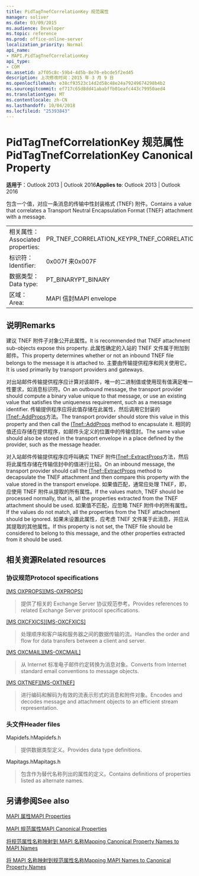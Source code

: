 ```yaml
---
title: PidTagTnefCorrelationKey 规范属性
manager: soliver
ms.date: 03/09/2015
ms.audience: Developer
ms.topic: reference
ms.prod: office-online-server
localization_priority: Normal
api_name:
- MAPI.PidTagTnefCorrelationKey
api_type:
- COM
ms.assetid: a7f05c8c-59b4-4d5b-8e70-ebcde5f2ed45
description: 上次修改时间：2015 年 3 月 9 日
ms.openlocfilehash: e38cf93523c14d2d58c48e24a79249674298b4b2
ms.sourcegitcommit: ef717c65d8dd41ababffb01eafc443c79950aed4
ms.translationtype: MT
ms.contentlocale: zh-CN
ms.lasthandoff: 10/04/2018
ms.locfileid: "25393843"
---
```

# <a name="pidtagtnefcorrelationkey-canonical-property"></a><span data-ttu-id="f09eb-103">PidTagTnefCorrelationKey 规范属性</span><span class="sxs-lookup"><span data-stu-id="f09eb-103">PidTagTnefCorrelationKey Canonical Property</span></span>

  
  
<span data-ttu-id="f09eb-104">**适用于**：Outlook 2013 | Outlook 2016</span><span class="sxs-lookup"><span data-stu-id="f09eb-104">**Applies to**: Outlook 2013 | Outlook 2016</span></span> 
  
<span data-ttu-id="f09eb-105">包含一个值，对应一条消息的传输中性封装格式 (TNEF) 附件。</span><span class="sxs-lookup"><span data-stu-id="f09eb-105">Contains a value that correlates a Transport Neutral Encapsulation Format (TNEF) attachment with a message.</span></span>
  
|||
|:-----|:-----|
|<span data-ttu-id="f09eb-106">相关属性：</span><span class="sxs-lookup"><span data-stu-id="f09eb-106">Associated properties:</span></span>  <br/> |<span data-ttu-id="f09eb-107">PR_TNEF_CORRELATION_KEY</span><span class="sxs-lookup"><span data-stu-id="f09eb-107">PR_TNEF_CORRELATION_KEY</span></span>  <br/> |
|<span data-ttu-id="f09eb-108">标识符：</span><span class="sxs-lookup"><span data-stu-id="f09eb-108">Identifier:</span></span>  <br/> |<span data-ttu-id="f09eb-109">0x007f 来</span><span class="sxs-lookup"><span data-stu-id="f09eb-109">0x007F</span></span>  <br/> |
|<span data-ttu-id="f09eb-110">数据类型：</span><span class="sxs-lookup"><span data-stu-id="f09eb-110">Data type:</span></span>  <br/> |<span data-ttu-id="f09eb-111">PT_BINARY</span><span class="sxs-lookup"><span data-stu-id="f09eb-111">PT_BINARY</span></span>  <br/> |
|<span data-ttu-id="f09eb-112">区域：</span><span class="sxs-lookup"><span data-stu-id="f09eb-112">Area:</span></span>  <br/> |<span data-ttu-id="f09eb-113">MAPI 信封</span><span class="sxs-lookup"><span data-stu-id="f09eb-113">MAPI envelope</span></span>  <br/> |
   
## <a name="remarks"></a><span data-ttu-id="f09eb-114">说明</span><span class="sxs-lookup"><span data-stu-id="f09eb-114">Remarks</span></span>

<span data-ttu-id="f09eb-115">建议 TNEF 附件子对象公开此属性。</span><span class="sxs-lookup"><span data-stu-id="f09eb-115">It is recommended that TNEF attachment sub-objects expose this property.</span></span> <span data-ttu-id="f09eb-116">此属性确定的入站的 TNEF 文件属于附加到邮件。</span><span class="sxs-lookup"><span data-stu-id="f09eb-116">This property determines whether or not an inbound TNEF file belongs to the message it is attached to.</span></span> <span data-ttu-id="f09eb-117">主要由传输提供程序和网关使用它。</span><span class="sxs-lookup"><span data-stu-id="f09eb-117">It is used primarily by transport providers and gateways.</span></span>
  
<span data-ttu-id="f09eb-118">对出站邮件传输提供程序应计算对该邮件，唯一的二进制值或使用现有值满足唯一性要求，如消息标识符。</span><span class="sxs-lookup"><span data-stu-id="f09eb-118">On an outbound message, the transport provider should compute a binary value unique to that message, or use an existing value that satisfies the uniqueness requirement, such as a message identifier.</span></span> <span data-ttu-id="f09eb-119">传输提供程序应将此值存储在此属性，然后调用它封装的[ITnef::AddProps](itnef-addprops.md)方法。</span><span class="sxs-lookup"><span data-stu-id="f09eb-119">The transport provider should store this value in this property and then call the [ITnef::AddProps](itnef-addprops.md) method to encapsulate it.</span></span> <span data-ttu-id="f09eb-120">相同的值还应存储在提供程序，如邮件头定义的位置中的传输信封。</span><span class="sxs-lookup"><span data-stu-id="f09eb-120">The same value should also be stored in the transport envelope in a place defined by the provider, such as the message header.</span></span> 
  
<span data-ttu-id="f09eb-121">对入站邮件传输提供程序应呼叫确实 TNEF 附件[ITnef::ExtractProps](itnef-extractprops.md)方法，然后将此属性存储在传输信封中的值进行比较。</span><span class="sxs-lookup"><span data-stu-id="f09eb-121">On an inbound message, the transport provider should call the [ITnef::ExtractProps](itnef-extractprops.md) method to decapsulate the TNEF attachment and then compare this property with the value stored in the transport envelope.</span></span> <span data-ttu-id="f09eb-122">如果值匹配，通常应处理 TNEF，即，应使用 TNEF 附件从提取的所有属性。</span><span class="sxs-lookup"><span data-stu-id="f09eb-122">If the values match, TNEF should be processed normally, that is, all the properties extracted from the TNEF attachment should be used.</span></span> <span data-ttu-id="f09eb-123">如果值不匹配，应忽略 TNEF 附件中的所有属性。</span><span class="sxs-lookup"><span data-stu-id="f09eb-123">If the values do not match, all the properties from the TNEF attachment should be ignored.</span></span> <span data-ttu-id="f09eb-124">如果未设置此属性，应考虑 TNEF 文件属于此消息，并应从其提取的其他属性。</span><span class="sxs-lookup"><span data-stu-id="f09eb-124">If this property is not set, the TNEF file should be considered to belong to this message, and the other properties extracted from it should be used.</span></span> 
  
## <a name="related-resources"></a><span data-ttu-id="f09eb-125">相关资源</span><span class="sxs-lookup"><span data-stu-id="f09eb-125">Related resources</span></span>

### <a name="protocol-specifications"></a><span data-ttu-id="f09eb-126">协议规范</span><span class="sxs-lookup"><span data-stu-id="f09eb-126">Protocol specifications</span></span>

<span data-ttu-id="f09eb-127">[[MS OXPROPS]](https://msdn.microsoft.com/library/f6ab1613-aefe-447d-a49c-18217230b148%28Office.15%29.aspx)</span><span class="sxs-lookup"><span data-stu-id="f09eb-127">[[MS-OXPROPS]](https://msdn.microsoft.com/library/f6ab1613-aefe-447d-a49c-18217230b148%28Office.15%29.aspx)</span></span>
  
> <span data-ttu-id="f09eb-128">提供了相关的 Exchange Server 协议规范参考。</span><span class="sxs-lookup"><span data-stu-id="f09eb-128">Provides references to related Exchange Server protocol specifications.</span></span>
    
<span data-ttu-id="f09eb-129">[[MS OXCFXICS]](https://msdn.microsoft.com/library/b9752f3d-d50d-44b8-9e6b-608a117c8532%28Office.15%29.aspx)</span><span class="sxs-lookup"><span data-stu-id="f09eb-129">[[MS-OXCFXICS]](https://msdn.microsoft.com/library/b9752f3d-d50d-44b8-9e6b-608a117c8532%28Office.15%29.aspx)</span></span>
  
> <span data-ttu-id="f09eb-130">处理顺序和客户端和服务器之间的数据传输的流。</span><span class="sxs-lookup"><span data-stu-id="f09eb-130">Handles the order and flow for data transfers between a client and server.</span></span>
    
<span data-ttu-id="f09eb-131">[[MS OXCMAIL]](https://msdn.microsoft.com/library/b60d48db-183f-4bf5-a908-f584e62cb2d4%28Office.15%29.aspx)</span><span class="sxs-lookup"><span data-stu-id="f09eb-131">[[MS-OXCMAIL]](https://msdn.microsoft.com/library/b60d48db-183f-4bf5-a908-f584e62cb2d4%28Office.15%29.aspx)</span></span>
  
> <span data-ttu-id="f09eb-132">从 Internet 标准电子邮件约定转换为消息对象。</span><span class="sxs-lookup"><span data-stu-id="f09eb-132">Converts from Internet standard email conventions to message objects.</span></span>
    
<span data-ttu-id="f09eb-133">[[MS OXTNEF]](https://msdn.microsoft.com/library/1f0544d7-30b7-4194-b58f-adc82f3763bb%28Office.15%29.aspx)</span><span class="sxs-lookup"><span data-stu-id="f09eb-133">[[MS-OXTNEF]](https://msdn.microsoft.com/library/1f0544d7-30b7-4194-b58f-adc82f3763bb%28Office.15%29.aspx)</span></span>
  
> <span data-ttu-id="f09eb-134">进行编码和解码为有效的流表示形式的消息和附件对象。</span><span class="sxs-lookup"><span data-stu-id="f09eb-134">Encodes and decodes message and attachment objects to an efficient stream representation.</span></span>
    
### <a name="header-files"></a><span data-ttu-id="f09eb-135">头文件</span><span class="sxs-lookup"><span data-stu-id="f09eb-135">Header files</span></span>

<span data-ttu-id="f09eb-136">Mapidefs.h</span><span class="sxs-lookup"><span data-stu-id="f09eb-136">Mapidefs.h</span></span>
  
> <span data-ttu-id="f09eb-137">提供数据类型定义。</span><span class="sxs-lookup"><span data-stu-id="f09eb-137">Provides data type definitions.</span></span>
    
<span data-ttu-id="f09eb-138">Mapitags.h</span><span class="sxs-lookup"><span data-stu-id="f09eb-138">Mapitags.h</span></span>
  
> <span data-ttu-id="f09eb-139">包含作为替代名称列出的属性的定义。</span><span class="sxs-lookup"><span data-stu-id="f09eb-139">Contains definitions of properties listed as alternate names.</span></span>
    
## <a name="see-also"></a><span data-ttu-id="f09eb-140">另请参阅</span><span class="sxs-lookup"><span data-stu-id="f09eb-140">See also</span></span>



[<span data-ttu-id="f09eb-141">MAPI 属性</span><span class="sxs-lookup"><span data-stu-id="f09eb-141">MAPI Properties</span></span>](mapi-properties.md)
  
[<span data-ttu-id="f09eb-142">MAPI 规范属性</span><span class="sxs-lookup"><span data-stu-id="f09eb-142">MAPI Canonical Properties</span></span>](mapi-canonical-properties.md)
  
[<span data-ttu-id="f09eb-143">将规范属性名称映射到 MAPI 名称</span><span class="sxs-lookup"><span data-stu-id="f09eb-143">Mapping Canonical Property Names to MAPI Names</span></span>](mapping-canonical-property-names-to-mapi-names.md)
  
[<span data-ttu-id="f09eb-144">将 MAPI 名称映射到规范属性名称</span><span class="sxs-lookup"><span data-stu-id="f09eb-144">Mapping MAPI Names to Canonical Property Names</span></span>](mapping-mapi-names-to-canonical-property-names.md)

